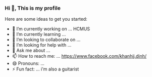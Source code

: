 ### Hi 👋, This is my profile

Here are some ideas to get you started:

- 🔭 I’m currently working on ... HCMUS
- 🌱 I’m currently learning ...
- 👯 I’m looking to collaborate on ... 
- 🤔 I’m looking for help with ...
- 💬 Ask me about ...
- 📫 How to reach me: ... https://www.facebook.com/khanhjj.dinh/
- 😄 Pronouns: ...
- ⚡ Fun fact: ... i'm also a guitarist

